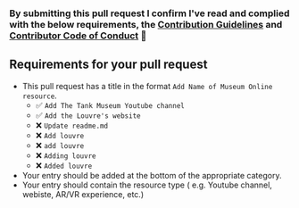 ### By submitting this pull request I confirm I've read and complied with the below requirements, the [Contribution Guidelines](contributing.md) and [Contributor Code of Conduct](code-of-conduct.md) 🖖

## Requirements for your pull request
- This pull request has a title in the format `Add Name of Museum Online resource`.
	- ✅ `Add The Tank Museum Youtube channel`
	- ✅ `Add the Louvre's website`
	- ❌ `Update readme.md`
	- ❌ `Add louvre`
	- ❌ `add louvre`
	- ❌ `Adding louvre`
	- ❌ `Added louvre`
- Your entry should be added at the bottom of the appropriate category.
- Your entry should contain the resource type ( e.g. Youtube channel, webiste, AR/VR experience, etc.)
